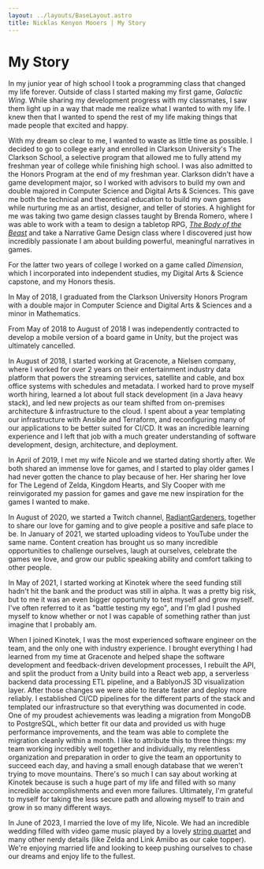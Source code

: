 ```yaml
---
layout: ../layouts/BaseLayout.astro
title: Nicklas Kenyon Mooers | My Story
---
```


# My Story

In my junior year of high school I took a programming class that changed my life forever. Outside of class I started making my first game, *Galactic Wing*.
While sharing my development progress with my classmates, I saw them light up in a way that made me realize what I wanted to with my life. 
I knew then that I wanted to spend the rest of my life making things that made people that excited and happy.

With my dream so clear to me, I wanted to waste as little time as possible. 
I decided to go to college early and enrolled in Clarkson University's The Clarkson School, a selective program that allowed me to fully attend my freshman year of college while finishing high school. I was also admitted to the Honors Program at the end of my freshman year.
Clarkson didn't have a game development major, so I worked with advisors to build my own and double majored in Computer Science and Digital Arts & Sciences.
This gave me both the technical and theoretical education to build my own games while nurturing me as an artist, designer, and teller of stories.
A highlight for me was taking two game design classes taught by Brenda Romero, where I was able to work with a team to 
design a tabletop RPG, <em>[The Body of the Beast]</em> and take a Narrative Game Design class where I discovered just how incredibly passionate
I am about building powerful, meaningful narratives in games.

For the latter two years of college I worked on a game called *Dimension*, which I incorporated into independent studies, my Digital Arts & Science capstone, and my Honors thesis.

In May of 2018, I graduated from the Clarkson University Honors Program with a double major in Computer Science and Digital Arts & Sciences and a minor in Mathematics.

From May of 2018 to August of 2018 I was independently contracted to develop a mobile version of a board game in Unity, but the project was ultimately cancelled.

In August of 2018, I started working at Gracenote, a Nielsen company, where I worked for over 2 years on their entertainment industry data platform that powers the streaming services, satellite and cable, and box office systems with schedules and metadata. I worked hard to prove myself worth hiring, learned a lot about full stack development (in a Java heavy stack), and led new projects as our team shifted from on-premises architecture & infrastructure to the cloud. I spent about a year templating our infrastructure with Ansible and Terraform, and reconfiguring many of our applications to be better suited for CI/CD. It was an incredible learning experience and I left that job with a much greater understanding of software development, design, architecture, and deployment.

In April of 2019, I met my wife Nicole and we started dating shortly after. We both shared an immense love for games, and I started to play older games I had never gotten the chance to play because of her. Her sharing her love for The Legend of Zelda, Kingdom Hearts, and Sly Cooper with me reinvigorated my passion for games and gave me new inspiration for the games I wanted to make. 

In August of 2020, we started a Twitch channel, [RadiantGardeners], together to share our love for gaming and to give people a positive and safe place to be. In January of 2021, we started uploading videos to YouTube under the same name. Content creation has brought us so many incredible opportunities to challenge ourselves, laugh at ourselves, celebrate the games we love, and grow our public speaking ability and comfort talking to other people. 

In May of 2021, I started working at Kinotek where the seed funding still hadn't hit the bank and the product was still in alpha. It was a pretty big risk, but to me it was an even bigger opportunity to test myself and grow myself. I've often referred to it as "battle testing my ego", and I'm glad I pushed myself to know whether or not I was capable of something rather than just imagine that I probably am. 

When I joined Kinotek, I was the most experienced software engineer on the team, and the only one with industry experience. 
I brought everything I had learned from my time at Gracenote and helped shape the software development and feedback-driven development processes, I rebuilt the API, and split the product from a Unity build into a React web app, a serverless backend data processing ETL pipeline, and a BablyonJS 3D visualization layer. After those changes we were able to iterate faster and deploy more reliably. I established CI/CD pipelines for the different parts of the stack and templated our infrastructure so that everything was documented in code. One of my proudest achievements was leading a migration from MongoDB to PostgreSQL, which better fit our data and provided us with huge performance improvements, and the team was able to complete the migration cleanly within a month. I like to attribute this to three things: my team working incredibly well together and individually, my relentless organization and preparation in order to give the team an opportunity to succeed each day, and having a small enough database that we weren't trying to move mountains.
There's so much I can say about working at Kinotek because is such a huge part of my life and filled with so many incredible accomplishments and even more failures. Ultimately, I'm grateful to myself for taking the less secure path and allowing myself to train and grow in so many different ways.

In June of 2023, I married the love of my life, Nicole. We had an incredible wedding filled with video game music played by a lovely [string quartet](https://www.viderisq.com/) and many other nerdy details (like Zelda and Link Amiibo as our cake topper). We're enjoying married life and looking to keep pushing ourselves to chase our dreams and enjoy life to the fullest.

[The Body of the Beast]:https://www.amazon.com/Body-Beast-Game-Internal-Conflict-ebook/dp/B01EYRHFCU
[RadiantGardeners]:https://www.radiantgardeners.com